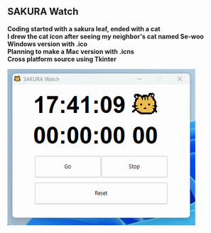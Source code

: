 ## SAKURA Watch
**Coding started with a sakura leaf, ended with a cat**  
**I drew the cat icon after seeing my neighbor's cat named Se-woo**  
**Windows version with .ico**  
**Planning to make a Mac version with .icns**  
**Cross platform source using Tkinter**

![](https://github.com/bubjoin/sakura-watch/blob/0cf27389c9d5d9aad5379cd33106458e2effb098/sakura_watch_demo.gif)